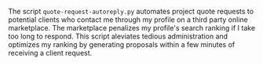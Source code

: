 The script `quote-request-autoreply.py` automates project quote requests to potential clients who contact me through my profile on a third party online marketplace. The marketplace penalizes my profile's search ranking if I take too long to respond. This script aleviates tedious administration and optimizes my ranking by generating proposals within a few minutes of receiving a client request.